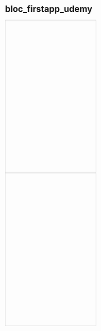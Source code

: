 # bloc_firstapp_udemy


<img scr="https://github.com/Aayush-404/Salary-increment-app/blob/master/Screenshots/Screenshot_20210630_091733.png" width="300" height="500" align="left">

<img scr="https://github.com/Aayush-404/Salary-increment-app/blob/master/Screenshots/Screenshot_20210630_091858.png" width="300" height="500">
